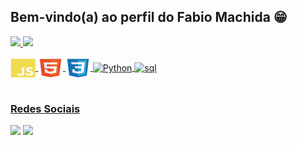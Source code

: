 ## Bem-vindo(a) ao perfil do Fabio Machida 😁

 <div>
   <a href="https://github.com/fabiofmachida">
   <img height="180em" src="https://github-readme-stats.vercel.app/api?username=fabiofmachida&show_icons=true&theme=tokyonight&include_all_commits=true&count_private=true"/>
   <img height="180em" src="https://github-readme-stats.vercel.app/api/top-langs/?username=fabiofmachida&layout=compact&langs_count=6&theme=tokyonight"/>
</div>
    
<div style="display: inline_block"><br>
  <img align="center" alt="Js" height="30" width="40" src="https://raw.githubusercontent.com/devicons/devicon/master/icons/javascript/javascript-plain.svg">
  <img align="center" alt="HTML" height="30" width="40" src="https://raw.githubusercontent.com/devicons/devicon/master/icons/html5/html5-original.svg">
  <img align="center" alt="CSS" height="30" width="40" src="https://raw.githubusercontent.com/devicons/devicon/master/icons/css3/css3-original.svg">
  <img align="center" alt="Python" height="40" width="50" src="https://cdn.jsdelivr.net/gh/devicons/devicon/icons/python/python-original.svg" /> 
  <img align="center" alt="sql" height="40" width="50" src="https://icons8.com/icon/laYYF3dV0Iew/microsoft-sql-server.svg"/>
</div>
 
<br>
 
### Redes Sociais
 
<div>
  <a href="https://www.linkedin.com/in/fabiomachida" target="_blank"><img src="https://img.shields.io/badge/-LinkedIn-%230077B5?style=for-the-badge&logo=linkedin&logoColor=white" target="_blank"></a>
  <a href="" target=""><img src="https://img.shields.io/badge/Instagram-E4405F?style=for-the-badge&logo=instagram&logoColor=white" target=""></a>
</div>


